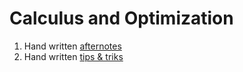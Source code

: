 # Calculus and Optimization
1. Hand written [afternotes](https://drive.google.com/file/d/1AiAkIcOmMDGN0fdgUHpL48LavH-dVZ5S/view?usp=drive_link)
2. Hand written [tips & triks](https://drive.google.com/file/d/1mEeV-PHWy_kyaheE3TGvoiCPOjM5YqAu/view?usp=drive_link)

